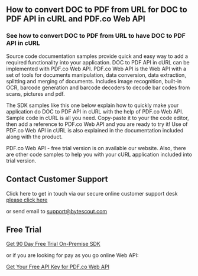 ## How to convert DOC to PDF from URL for DOC to PDF API in cURL and PDF.co Web API

### See how to convert DOC to PDF from URL to have DOC to PDF API in cURL

Source code documentation samples provide quick and easy way to add a required functionality into your application. DOC to PDF API in cURL can be implemented with PDF.co Web API. PDF.co Web API is the Web API with a set of tools for documents manipulation, data conversion, data extraction, splitting and merging of documents. Includes image recognition, built-in OCR, barcode generation and barcode decoders to decode bar codes from scans, pictures and pdf.

The SDK samples like this one below explain how to quickly make your application do DOC to PDF API in cURL with the help of PDF.co Web API. Sample code in cURL is all you need. Copy-paste it to your the code editor, then add a reference to PDF.co Web API and you are ready to try it! Use of PDF.co Web API in cURL is also explained in the documentation included along with the product.

PDF.co Web API - free trial version is on available our website. Also, there are other code samples to help you with your cURL application included into trial version.

## Contact Customer Support

Click here to get in touch via our secure online customer support desk [please click here](https://bytescout.zendesk.com/hc/en-us/requests/new?subject=PDF.co%20Web%20API%20Question)

or send email to [support@bytescout.com](mailto:support@bytescout.com?subject=PDF.co%20Web%20API%20Question) 

## Free Trial

[Get 90 Day Free Trial On-Premise SDK](https://bytescout.com/download/web-installer?utm_source=github-readme)

or if you are looking for pay as you go online Web API:

[Get Your Free API Key for PDF.co Web API](https://pdf.co/documentation/api?utm_source=github-readme)